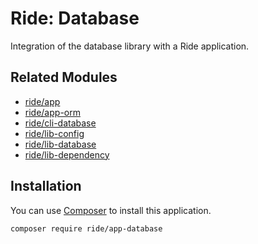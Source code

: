 # Ride: Database

Integration of the database library with a Ride application.

## Related Modules 

- [ride/app](https://github.com/all-ride/ride-app)
- [ride/app-orm](https://github.com/all-ride/ride-app-orm)
- [ride/cli-database](https://github.com/all-ride/ride-cli-database)
- [ride/lib-config](https://github.com/all-ride/ride-lib-config)
- [ride/lib-database](https://github.com/all-ride/ride-lib-database)
- [ride/lib-dependency](https://github.com/all-ride/ride-lib-dependency)

## Installation

You can use [Composer](http://getcomposer.org) to install this application.

```
composer require ride/app-database
```
